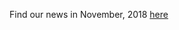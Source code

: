 Find our news in November, 2018 [here](https://drive.google.com/file/d/1pDXbZqraJU4BprWlkljhu-VjM9DMhf1_/view?usp=drive_link)
